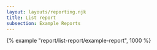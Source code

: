 ```yaml
---
layout: layouts/reporting.njk
title: List report
subsection: Example Reports
---
```


{% example "report/list-report/example-report", 1000 %}
